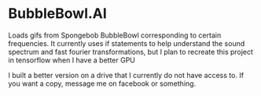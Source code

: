 # BubbleBowl.AI

Loads gifs from Spongebob BubbleBowl corresponding to certain frequencies. 
It currently uses if statements to help understand the sound spectrum and fast fourier transformations,
but I plan to recreate this project in tensorflow when I have a better GPU

I built a better version on a drive that I currently do not have access to. If you want a copy, message me on facebook or something.
